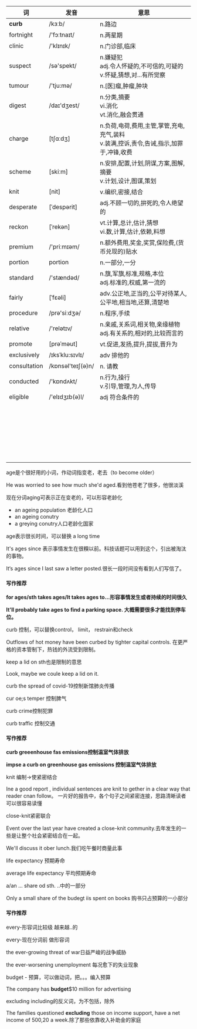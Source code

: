 | 词           | 发音              | 意思                                                         |
| ------------ | ----------------- | ------------------------------------------------------------ |
| **curb**     | /kɜːb/            | n.路边                                                       |
| fortnight    | /'fɔːtnaɪt/       | n.两星期                                                     |
| clinic       | /'klɪnɪk/         | n.门诊部,临床                                                |
| suspect      | /sə'spekt/        | n.嫌疑犯<br/>adj.令人怀疑的,不可信的,可疑的<br/>v.怀疑,猜想,对...有所觉察 |
| tumour       | /'tju:mə/         | n.[医]瘤,肿瘤,肿块                                           |
| digest       | /daɪ'dʒest/       | n.分类,摘要<br/>vi.消化<br/>vt.消化,融会贯通                 |
| charge       | [tʃɑːdʒ]          | n.负荷,电荷,费用,主管,掌管,充电,充气,装料<br/>v.装满,控诉,责令,告诫,指示,加罪于,冲锋,收费 |
| scheme       | [skiːm]           | n.安排,配置,计划,阴谋,方案,图解,摘要<br/>v.计划,设计,图谋,策划 |
| knit         | [nit]             | v.编织,密接,结合                                             |
| desperate    | [ˈdespərit]       | adj.不顾一切的,拚死的,令人绝望的                             |
| reckon       | [ˈrekən]          | vt.计算,总计,估计,猜想<br/>vi.数,计算,估计,依赖,料想         |
| premium      | /'priːmɪəm/       | n.额外费用,奖金,奖赏,保险费,(货币兑现的)贴水                 |
| portion      | portion           | n.一部分,一分                                                |
| standard     | /'stændəd/        | n.旗,军旗,标准,规格,本位<br/>adj.标准的,权威,第一流的        |
| fairly       | [ˈfɛəli]          | adv.公正地,正当的,公平对待某人,公平地,相当地,还算,清楚地     |
| procedure    | /prə'siːdʒə/      | n.程序,手续                                                  |
| relative     | /'relətɪv/        | n.亲戚,关系词,相关物,亲缘植物<br/>adj.有关系的,相对的,比较而言的 |
| promote      | [prəˈməut]        | vt.促进,发扬,提升,提拔,晋升为                                |
| exclusively  | /ɪksˈklu:sɪvlɪ/   | adv 排他的                                                   |
| consultation | /kɒnsəl'teɪʃ(ə)n/ | n. 请教                                                      |
| conducted    | /'kɒndʌkt/        | n.行为,操行<br/>v.引导,管理,为人,传导                        |
| eligible     | /'elɪdʒɪb(ə)l/    | adj 符合条件的                                               |
|              |                   |                                                              |
|              |                   |                                                              |
|              |                   |                                                              |
|              |                   |                                                              |
|              |                   |                                                              |
|              |                   |                                                              |
|              |                   |                                                              |
|              |                   |                                                              |
|              |                   |                                                              |
|              |                   |                                                              |
|              |                   |                                                              |
|              |                   |                                                              |
|              |                   |                                                              |
|              |                   |                                                              |
|              |                   |                                                              |
|              |                   |                                                              |
|              |                   |                                                              |
|              |                   |                                                              |
|              |                   |                                                              |
|              |                   |                                                              |
|              |                   |                                                              |
|              |                   |                                                              |
|              |                   |                                                              |
|              |                   |                                                              |
|              |                   |                                                              |
|              |                   |                                                              |
|              |                   |                                                              |

age是个很好用的小词，作动词指变老，老去（to become older）

He was worried to see how much she'd aged.看到他苍老了很多，他很淡溪

现在分词aging可表示正在变老的，可以形容老龄化

- an ageing population 老龄化人口
- an ageing conutry
- a greying conutry人口老龄化国家

age表示很长时间，可以替换 a long time

It's ages since 表示事情发生在很糗以前。科技话题可以用到这个，引出被淘汰的事物。

It‘s ages since I last saw a letter posted.很长一段时间没有看到人们写信了。

#### 写作推荐

**for ages/sth takes ages/It takes ages to...形容事情发生或者持续的时间很久**

**It'll probably take ages to find a parking space. 大概需要很多才能找到停车位。**



curb 控制，可以替换control， limit， restrain和check

Outflows of hot money have been curbed by tighter capital controls. 在更严格的资本管制下，热钱的外流受到限制。

keep a lid on sth也是限制的意思

Look, maybe we coule keep a lid on it.

curb the spread of  covid-19控制新馆肺炎传播

cur oe;s temper 控制脾气

curb crime控制犯罪

curb traffic 控制交通

#### 写作推荐

**curb greeenhouse fas emissions控制温室气体排放**

**impse a curb on greenhouse gas emissions 控制温室气体排放**



knit 编制->使紧密结合

Ine a good report , individual sentences are knit to gether in a clear way that reader cnan follow。 一片好的报告中，各个句子之间紧密连接，思路清晰读者可以很容易读懂

close-knit紧密联合

Event over the last year have created a close-knit community.去年发生的一些是让整个社会紧密结合在一起。

We'll discuss it ober lunch.我们吃午餐时商量此事



life expectancy 预期寿命

average life expectancy 平均预期寿命

a/an ...  share od sth. ..中的一部分

Only a small share of the budegt iis spent on books 购书只占预算的一小部分

#### 写作推荐

every-形容词比较级   越来越..的

every-现在分词前 做形容词

the ever-growing threat of war日益严峻的战争威胁

the ever-worsening unemployment 每况愈下的失业现象



budget - 预算，可以做动词，把。。。编入预算

The company has **budget**$10 million for advertising

excluding including的反义词，为不包括，除外

The families questioned **excluding** those on income support, have a net income of 500,20 a week.除了那些依靠收入补助金的家庭